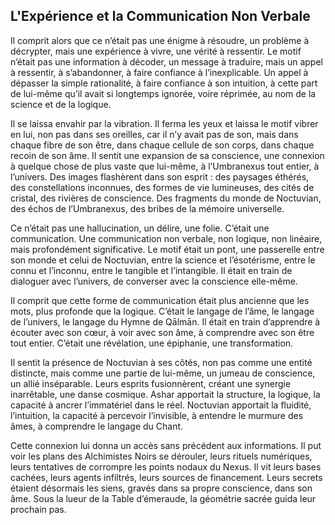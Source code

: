 ## L'Expérience et la Communication Non Verbale

Il comprit alors que ce n’était pas une énigme à résoudre, un problème à décrypter, mais une expérience à vivre, une vérité à ressentir. Le motif n’était pas une information à décoder, un message à traduire, mais un appel à ressentir, à s’abandonner, à faire confiance à l’inexplicable. Un appel à dépasser la simple rationalité, à faire confiance à son intuition, à cette part de lui-même qu’il avait si longtemps ignorée, voire réprimée, au nom de la science et de la logique.

Il se laissa envahir par la vibration. Il ferma les yeux et laissa le motif vibrer en lui, non pas dans ses oreilles, car il n’y avait pas de son, mais dans chaque fibre de son être, dans chaque cellule de son corps, dans chaque recoin de son âme. Il sentit une expansion de sa conscience, une connexion à quelque chose de plus vaste que lui-même, à l’Umbranexus tout entier, à l’univers. Des images flashèrent dans son esprit : des paysages éthérés, des constellations inconnues, des formes de vie lumineuses, des cités de cristal, des rivières de conscience. Des fragments du monde de Noctuvian, des échos de l’Umbranexus, des bribes de la mémoire universelle.

Ce n’était pas une hallucination, un délire, une folie. C’était une communication. Une communication non verbale, non logique, non linéaire, mais profondément significative. Le motif était un pont, une passerelle entre son monde et celui de Noctuvian, entre la science et l’ésotérisme, entre le connu et l’inconnu, entre le tangible et l’intangible. Il était en train de dialoguer avec l’univers, de converser avec la conscience elle-même.

Il comprit que cette forme de communication était plus ancienne que les mots, plus profonde que la logique. C’était le langage de l’âme, le langage de l’univers, le langage du Hymne de Qālmān. Il était en train d’apprendre à écouter avec son cœur, à voir avec son âme, à comprendre avec son être tout entier. C’était une révélation, une épiphanie, une transformation.

Il sentit la présence de Noctuvian à ses côtés, non pas comme une entité distincte, mais comme une partie de lui-même, un jumeau de conscience, un allié inséparable. Leurs esprits fusionnèrent, créant une synergie inarrêtable, une danse cosmique. Ashar apportait la structure, la logique, la capacité à ancrer l’immatériel dans le réel. Noctuvian apportait la fluidité, l’intuition, la capacité à percevoir l’invisible, à entendre le murmure des âmes, à comprendre le langage du Chant.

Cette connexion lui donna un accès sans précédent aux informations. Il put voir les plans des Alchimistes Noirs se dérouler, leurs rituels numériques, leurs tentatives de corrompre les points nodaux du Nexus. Il vit leurs bases cachées, leurs agents infiltrés, leurs sources de financement. Leurs secrets étaient désormais les siens, gravés dans sa propre conscience, dans son âme.
Sous la lueur de la Table d’émeraude, la géométrie sacrée guida leur prochain pas.
